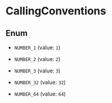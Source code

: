 

# CallingConventions

## Enum


* `NUMBER_1` (value: `1`)

* `NUMBER_2` (value: `2`)

* `NUMBER_3` (value: `3`)

* `NUMBER_32` (value: `32`)

* `NUMBER_64` (value: `64`)




